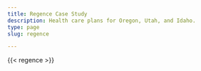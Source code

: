 ```yaml
---
title: Regence Case Study
description: Health care plans for Oregon, Utah, and Idaho.
type: page
slug: regence

---
```


{{< regence >}}